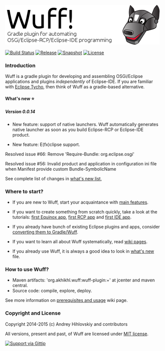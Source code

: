 ![Wuff logo](media/logo.png "Wuff logo")

[![Build Status](https://travis-ci.org/akhikhl/wuff.png?branch=master)](https://travis-ci.org/akhikhl/wuff)
[![Release](http://img.shields.io/badge/release-0.0.14-47b31f.svg)](https://github.com/akhikhl/wuff/releases/latest)
[![Snapshot](http://img.shields.io/badge/current-0.0.15--SNAPSHOT-47b31f.svg)](https://github.com/akhikhl/wuff/tree/master)
[![License](http://img.shields.io/badge/license-MIT-47b31f.svg)](#copyright-and-license)

### Introduction

Wuff is a gradle plugin for developing and assembling OSGi/Eclipse applications and plugins *independently* of Eclipse-IDE. If you are familiar with [Eclipse Tycho](https://www.eclipse.org/tycho/), then think of Wuff as a gradle-based alternative.

#### What's new :star:

##### Version 0.0.14

- New feature: support of native launchers. Wuff automatically generates native launcher as soon as you build Eclipse-RCP or Eclipse-IDE product.

- New feature: E(fx)clipse support.

Resolved issue #66: Remove 'Require-Bundle: org.eclipse.osgi'

Resolved issue #56: Invalid product and application in configuration ini file when Manifest provide custom Bundle-SymbolicName

See complete list of changes in [what's new list](whatsnew.md),

### Where to start?

- If you are new to Wuff, start your acquaintance with [main features](../../wiki/Main-features).

- If you want to create something from scratch quickly, take a look at the tutorials: 
[first Equinox app](../../wiki/Create-first-Equinox-app), [first RCP app](../../wiki/Create-first-RCP-app) and [first IDE app](../../wiki/Create-first-IDE-app).

- If you already have bunch of existing Eclipse plugins and apps, consider [converting them to Gradle/Wuff](../../wiki/Convert-existing-Eclipse-plugins-and-apps-to-Gradle).

- If you want to learn all about Wuff systematically, read [wiki pages](../../wiki).

- If you already use Wuff, it is always a good idea to look in [what's new](whatsnew.md) file.

### How to use Wuff?

- Maven artifacts: 'org.akhikhl.wuff:wuff-plugin:+' at jcenter and maven central.
- Source code: compile, explore, deploy.

See more information on [prerequisites and usage](../../wiki/Prerequisites-and-usage) wiki page.

### Copyright and License

Copyright 2014-2015 (c) Andrey Hihlovskiy and contributors

All versions, present and past, of Wuff are licensed under [MIT license](LICENSE).

[![Support via Gittip](https://rawgithub.com/twolfson/gittip-badge/0.2.0/dist/gittip.png)](https://www.gittip.com/akhikhl/)
